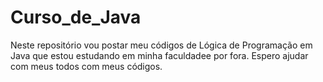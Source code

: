 # Curso_de_Java
Neste repositório vou postar meu códigos de Lógica de Programação em Java que estou estudando em minha faculdadee por fora. 
Espero ajudar com meus todos com meus códigos.
